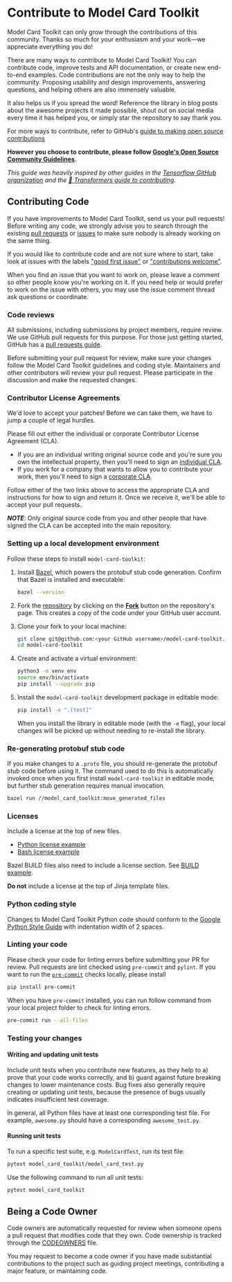 # Contribute to Model Card Toolkit

Model Card Toolkit can only grow through the contributions of this community.
Thanks so much for your enthusiasm and your work—we appreciate everything you do!

There are many ways to contribute to Model Card Toolkit! You can contribute code,
improve tests and API documentation, or create new end-to-end examples. Code
contributions are not the only way to help the community. Proposing usability
and design improvements, answering questions, and helping others are also
immensely valuable.

It also helps us if you spread the word! Reference the library in blog posts
about the awesome projects it made possible, shout out on social media every
time it has helped you, or simply star the repository to say thank you.

For more ways to contribute, refer to GitHub's
[guide to making open source contributions](https://opensource.guide/how-to-contribute/)

**However you choose to contribute, please follow
[Google's Open Source Community Guidelines](https://opensource.google/conduct/).**

*This guide was heavily inspired by other guides in the
[Tensorflow GitHub organization](https://github.com/tensorflow) and the
[🤗 Transformers guide to contributing](https://github.com/huggingface/transformers/blob/main/CONTRIBUTING.md).*

## Contributing Code

If you have improvements to Model Card Toolkit, send us your pull requests!
Before writing any code, we strongly advise you to search through the existing
[pull requests](https://github.com/tensorflow/model-card-toolkit/pulls)
or [issues](https://github.com/tensorflow/model-card-toolkit/issues) to make sure
nobody is already working on the same thing.

If you would like to contribute code and are not sure where to start, take look
at issues with the labels
["good first issue"](https://github.com/tensorflow/model-card-toolkit/labels/good%20first%20issue)
or ["contributions welcome"](https://github.com/tensorflow/model-card-toolkit/labels/stat%3Acontributions%20welcome).

When you find an issue that you want to work on, please leave a comment so other
people know you're working on it. If you need help or would prefer to work on the
issue with others, you may use the issue comment thread ask questions or coordinate.

### Code reviews

All submissions, including submissions by project members, require review. We
use GitHub pull requests for this purpose. For those just getting started, GitHub
has a [pull requests guide](https://help.github.com/articles/using-pull-requests/).

Before submitting your pull request for review, make sure your changes follow the
Model Card Toolkit guidelines and coding style. Maintainers and other contributors
will review your pull request. Please participate in the discussion and make the
requested changes.

### Contributor License Agreements

We'd love to accept your patches! Before we can take them, we have to jump
a couple of legal hurdles.

Please fill out either the individual or corporate Contributor License Agreement (CLA).

- If you are an individual writing original source code and you're sure you own the
  intellectual property, then you'll need to sign an
  [individual CLA](https://code.google.com/legal/individual-cla-v1.0.html).
- If you work for a company that wants to allow you to contribute your work, then you'll
  need to sign a [corporate CLA](https://code.google.com/legal/corporate-cla-v1.0.html).

Follow either of the two links above to access the appropriate CLA and instructions
for how to sign and return it. Once we receive it, we'll be able to accept your pull
requests.

***NOTE***: Only original source code from you and other people that have signed the
CLA can be accepted into the main repository.

### Setting up a local development environment

Follow these steps to install `model-card-toolkit`:

1. Install [Bazel](https://bazel.build/install), which powers the protobuf stub
   code generation. Confirm that Bazel is installed and executable:

   ```sh
   bazel --version
   ```

2. Fork the [repository](https://github.com/tensorflow/model-card-toolkit) by
   clicking on the **[Fork](https://github.com/tensorflow/model-card-toolkit/fork)**
   button on the repository's page. This creates a copy of the code under your
   GitHub user account.

3. Clone your fork to your local machine:

   ```sh
   git clone git@github.com:<your GitHub username>/model-card-toolkit.git
   cd model-card-toolkit
   ```

4. Create and activate a virtual environment:

   ```sh
   python3 -m venv env
   source env/bin/activate
   pip install --upgrade pip
   ```

5. Install the `model-card-toolkit` development package in editable mode:

   ```sh
   pip install -e ".[test]"
   ```

   When you install the library in editable mode (with the `-e` flag), your local
   changes will be picked up without needing to re-install the library.

### Re-generating protobuf stub code

If you make changes to a `.proto` file, you should re-generate the
protobuf stub code before using it. The command used to do this is
automatically invoked once when you first install `model-card-toolkit` in
editable mode, but further stub generation requires manual invocation.

```sh
bazel run //model_card_toolkit:move_generated_files
```

### Licenses

Include a license at the top of new files.

- [Python license example](https://github.com/tensorflow/model-card-toolkit/blob/main/setup.py#L1)
- [Bash license example](https://github.com/tensorflow/model-card-toolkit/blob/main/model_card_toolkit/move_generated_files.sh#L2)

Bazel BUILD files also need to include a license section. See
[BUILD example](https://github.com/tensorflow/model-card-toolkit/blob/main/model_card_toolkit/BUILD#L15).

**Do not** include a license at the top of Jinja template files.

### Python coding style

Changes to Model Card Toolkit Python code should conform to the
[Google Python Style Guide](https://github.com/google/styleguide/blob/gh-pages/pyguide.md)
with indentation width of 2 spaces.

### Linting your code

Please check your code for linting errors before submitting your PR for review. Pull requests are lint checked using `pre-commit` and `pylint`.
If you want to run the [`pre-commit`](https://pre-commit.com/) checks locally, please install

```sh
pip install pre-commit
```

When you have `pre-commit` installed, you can run follow command from your local project folder to check for linting errors.
```sh
pre-commit run --all-files
```

### Testing your changes

#### Writing and updating unit tests

Include unit tests when you contribute new features, as they help to a) prove
that your code works correctly, and b) guard against future breaking
changes to lower maintenance costs. Bug fixes also generally require creating
or updating unit tests, because the presence of bugs usually indicates insufficient
test coverage.

In general, all Python files have at least one corresponding test file. For example,
`awesome.py` should have a corresponding `awesome_test.py`.

#### Running unit tests

To run a specific test suite, e.g. `ModelCardTest`, run its test file:

```sh
pytest model_card_toolkit/model_card_test.py
```

Use the following command to run all unit tests:

```sh
pytest model_card_toolkit
```

## Being a Code Owner

Code owners are automatically requested for review when someone opens a pull
request that modifies code that they own. Code ownership is tracked through the
[CODEOWNERS](CODEOWNERS) file.

You may request to become a code owner if you have made substantial contributions
to the project such as guiding project meetings, contributing a major feature,
or maintaining code.
